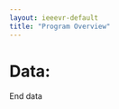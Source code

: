 ```yaml
---
layout: ieeevr-default
title: "Program Overview"
---
```


<h1>Data:</h1>

<script type="text/javascript">
    
    var txtFile = new XMLHttpRequest();
    txtFile.onload = function() {
        allText = txtFile.responseText;
        allTextLines = allText.split(/\r\n|\n/);

        for (var i = 0; i < allTextLines.length; i++) {
            document.body.innerHTML += allTextLines[i];
            document.body.innerHTML += '<br/>';
        }
    }

    txtFile.open("get", "data.csv", true);
    txtFile.send();

</script>



<p>End data</p>
